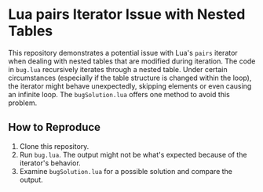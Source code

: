 # Lua pairs Iterator Issue with Nested Tables

This repository demonstrates a potential issue with Lua's `pairs` iterator when dealing with nested tables that are modified during iteration. The code in `bug.lua` recursively iterates through a nested table.  Under certain circumstances (especially if the table structure is changed within the loop), the iterator might behave unexpectedly, skipping elements or even causing an infinite loop. The `bugSolution.lua` offers one method to avoid this problem.

## How to Reproduce

1. Clone this repository.
2. Run `bug.lua`. The output might not be what's expected because of the iterator's behavior.
3. Examine `bugSolution.lua` for a possible solution and compare the output.